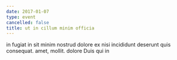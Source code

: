 ```yaml
---
date: 2017-01-07
type: event
cancelled: false
title: ut in cillum minim officia
---
```

in fugiat in sit minim nostrud dolore ex nisi incididunt deserunt quis consequat. amet, mollit. dolore Duis qui in